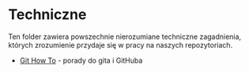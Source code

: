 # Techniczne

Ten folder zawiera powszechnie nierozumiane techniczne zagadnienia, których zrozumienie przydaje się w pracy na naszych repozytoriach.

 - [Git How To](GitHowTo.md) - porady do gita i GitHuba
 